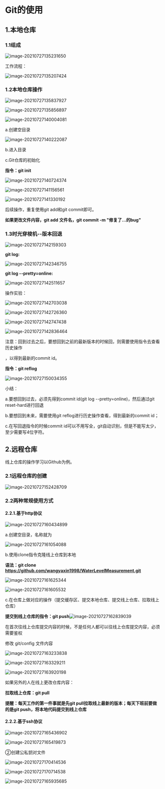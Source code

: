 



# Git的使用

## 1.本地仓库

### 1.1组成

![image-20210727135231650](C:\Users\10592\AppData\Roaming\Typora\typora-user-images\image-20210727135231650.png)



工作流程：

![image-20210727135207424](C:\Users\10592\AppData\Roaming\Typora\typora-user-images\image-20210727135207424.png)



### 1.2本地仓库操作

![image-20210727135837927](C:\Users\10592\AppData\Roaming\Typora\typora-user-images\image-20210727135837927.png)

![image-20210727135856897](C:\Users\10592\AppData\Roaming\Typora\typora-user-images\image-20210727135856897.png)



![image-20210727140004081](C:\Users\10592\AppData\Roaming\Typora\typora-user-images\image-20210727140004081.png)

a.创建空目录

![image-20210727140222087](C:\Users\10592\AppData\Roaming\Typora\typora-user-images\image-20210727140222087.png)

 

b.进入目录



c.Git仓库的初始化

**指令：git init**

![image-20210727140724374](C:\Users\10592\AppData\Roaming\Typora\typora-user-images\image-20210727140724374.png)



![image-20210727141156561](C:\Users\10592\AppData\Roaming\Typora\typora-user-images\image-20210727141156561.png)

![image-20210727141330192](C:\Users\10592\AppData\Roaming\Typora\typora-user-images\image-20210727141330192.png)

后续操作，重复使用git add和git commit即可。

**如果更改文件内容，git add 文件名，git commit -m "修复了...的bug"**



### 1.3时光穿梭机--版本回退

![image-20210727142159303](C:\Users\10592\AppData\Roaming\Typora\typora-user-images\image-20210727142159303.png)



**git log:**

![image-20210727142346755](C:\Users\10592\AppData\Roaming\Typora\typora-user-images\image-20210727142346755.png)



**git log --pretty=online:**

![image-20210727142511657](C:\Users\10592\AppData\Roaming\Typora\typora-user-images\image-20210727142511657.png)



操作实验：

![image-20210727142703038](C:\Users\10592\AppData\Roaming\Typora\typora-user-images\image-20210727142703038.png)

![image-20210727142726360](C:\Users\10592\AppData\Roaming\Typora\typora-user-images\image-20210727142726360.png)

![image-20210727142747438](C:\Users\10592\AppData\Roaming\Typora\typora-user-images\image-20210727142747438.png)

![image-20210727142836464](C:\Users\10592\AppData\Roaming\Typora\typora-user-images\image-20210727142836464.png)



注意：回到过去之后，要想回到之前的最新版本的时候回，则需要使用指令去查看历史操作

，以得到最新的commit id。

**指令：git reflog**

![image-20210727150034355](C:\Users\10592\AppData\Roaming\Typora\typora-user-images\image-20210727150034355.png)



小结：

a.要想回到过去，必须先得到commit id(git log --pretty=online)，然后通过git reset-hard进行回退

b.要想回到未来，需要使用git reflog进行历史操作查看，得到最新的commit id；

c.在写回退指令的时候commit id可以不用写全，git自动识别，但是不能写太少，至少需要写4位字符。







## 2.远程仓库

线上仓库的操作学习以Github为例。



### 2.1远程仓库的创建

![image-20210727152428709](C:\Users\10592\AppData\Roaming\Typora\typora-user-images\image-20210727152428709.png)





### 2.2两种常规使用方式

#### 2.2.1.基于http协议



![image-20210727160434899](C:\Users\10592\AppData\Roaming\Typora\typora-user-images\image-20210727160434899.png)





a.创建空目录，名称就为

![image-20210727161054088](C:\Users\10592\AppData\Roaming\Typora\typora-user-images\image-20210727161054088.png)

b.使用clone指令克隆线上仓库到本地

**语法：git clone https://github.com/wangyaxin1998/WaterLevelMeasurement.git**

![image-20210727161625344](C:\Users\10592\AppData\Roaming\Typora\typora-user-images\image-20210727161625344.png)

![image-20210727161605532](C:\Users\10592\AppData\Roaming\Typora\typora-user-images\image-20210727161605532.png)



c.在仓库上做对应的操作（提交缓存区、提交本地仓库、提交线上仓库、拉取线上仓库）

**提交到线上仓库的指令：git push**![image-20210727162839039](C:\Users\10592\AppData\Roaming\Typora\typora-user-images\image-20210727162839039.png)



在首次往线上仓库提交内容的时候，不是任何人都可以往线上仓库提交内容，必须需要鉴权



修改 git/config 文件内容

![image-20210727163233838](C:\Users\10592\AppData\Roaming\Typora\typora-user-images\image-20210727163233838.png)

![image-20210727163329211](C:\Users\10592\AppData\Roaming\Typora\typora-user-images\image-20210727163329211.png)

![image-20210727163920198](C:\Users\10592\AppData\Roaming\Typora\typora-user-images\image-20210727163920198.png)



如果另外的人在线上更改仓库内容：

**拉取线上仓库：git pull**

**提醒：每天工作的第一件事就是先git pull拉取线上最新的版本；每天下班前要做的是git push，将本地代码提交到线上仓库**



#### 2.2.2.基于ssh协议

![image-20210727165436902](C:\Users\10592\AppData\Roaming\Typora\typora-user-images\image-20210727165436902.png)

![image-20210727165419873](C:\Users\10592\AppData\Roaming\Typora\typora-user-images\image-20210727165419873.png)



②创建公私钥对文件

![image-20210727170414536](C:\Users\10592\AppData\Roaming\Typora\typora-user-images\image-20210727170414536.png)

![image-20210727170714538](C:\Users\10592\AppData\Roaming\Typora\typora-user-images\image-20210727170714538.png)



![image-20210727165935685](C:\Users\10592\AppData\Roaming\Typora\typora-user-images\image-20210727165935685.png)

